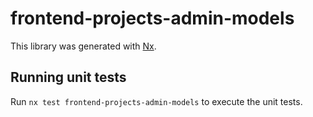 # frontend-projects-admin-models

This library was generated with [Nx](https://nx.dev).

## Running unit tests

Run `nx test frontend-projects-admin-models` to execute the unit tests.
